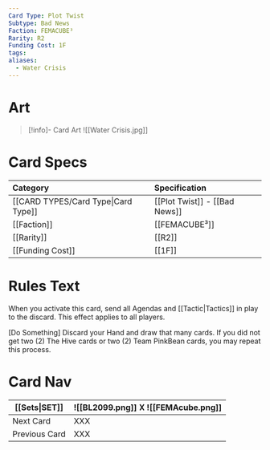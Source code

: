 ```yaml
---
Card Type: Plot Twist
Subtype: Bad News
Faction: FEMACUBE³
Rarity: R2
Funding Cost: 1F
tags: 
aliases:
  - Water Crisis
---
```

# Art

> [!info]- Card Art
> ![[Water Crisis.jpg]]

# Card Specs

| Category | Specification| 
| :--- | :--- |
| [[CARD TYPES/Card Type\|Card Type]] | [[Plot Twist]] - [[Bad News]] |  
| [[Faction]] | [[FEMACUBE³]] |  
| [[Rarity]] | [[R2]] |  
| [[Funding Cost]] | [[1F]] |  

# Rules Text  

When you activate this card, send all Agendas and [[Tactic|Tactics]] in play to the discard. This effect applies to all players.  

[Do Something] 
Discard your Hand and draw that many cards.
If you did not get two (2) The Hive cards or two (2) Team PinkBean cards, you may repeat this process.

# Card Nav

| [[Sets\|SET]] |  ![[BL2099.png]] 𐌢 ![[FEMAcube.png]] |
| ------------- | ------------------------------ |
| Next Card     | XXX |
| Previous Card | XXX |


